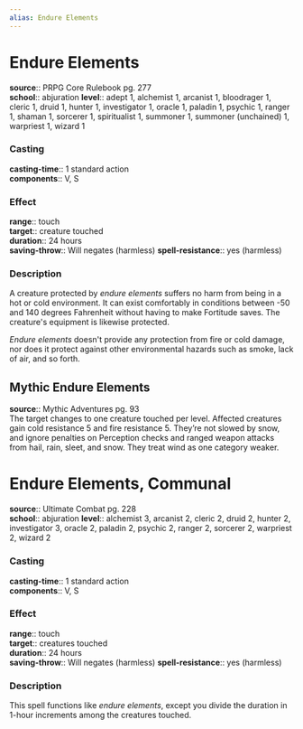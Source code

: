 ```yaml
---
alias: Endure Elements
---
```


# Endure Elements 

**source**:: PRPG Core Rulebook pg. 277  
**school**:: abjuration
**level**:: adept 1, alchemist 1, arcanist 1, bloodrager 1, cleric 1, druid 1, hunter 1, investigator 1, oracle 1, paladin 1, psychic 1, ranger 1, shaman 1, sorcerer 1, spiritualist 1, summoner 1, summoner (unchained) 1, warpriest 1, wizard 1

### Casting 

**casting-time**:: 1 standard action  
**components**:: V, S

### Effect 

**range**:: touch  
**target**:: creature touched  
**duration**:: 24 hours  
**saving-throw**:: Will negates (harmless)
**spell-resistance**:: yes (harmless)

### Description 

A creature protected by *endure elements* suffers no harm from being in a hot or cold environment. It can exist comfortably in conditions between -50 and 140 degrees Fahrenheit without having to make Fortitude saves. The creature's equipment is likewise protected.  
  
*Endure elements* doesn't provide any protection from fire or cold damage, nor does it protect against other environmental hazards such as smoke, lack of air, and so forth.

## Mythic Endure Elements 

**source**:: Mythic Adventures pg. 93  
The target changes to one creature touched per level. Affected creatures gain cold resistance 5 and fire resistance 5. They’re not slowed by snow, and ignore penalties on Perception checks and ranged weapon attacks from hail, rain, sleet, and snow. They treat wind as one category weaker.

# Endure Elements, Communal 

**source**:: Ultimate Combat pg. 228  
**school**:: abjuration
**level**:: alchemist 3, arcanist 2, cleric 2, druid 2, hunter 2, investigator 3, oracle 2, paladin 2, psychic 2, ranger 2, sorcerer 2, warpriest 2, wizard 2

### Casting 

**casting-time**:: 1 standard action  
**components**:: V, S

### Effect 

**range**:: touch  
**target**:: creatures touched  
**duration**:: 24 hours  
**saving-throw**:: Will negates (harmless)
**spell-resistance**:: yes (harmless)

### Description 

This spell functions like *endure elements*, except you divide the duration in 1-hour increments among the creatures touched.
